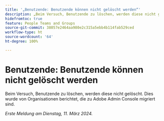```yaml
---
title: '„Benutzende: Benutzende können nicht gelöscht werden“'
description: „Beim Versuch, Benutzende zu löschen, werden diese nicht gelöscht. Dies wurde von Organisationen berichtet, die zu Adobe Admin Console migriert sind.“
hidefromtoc: true
feature: People Teams and Groups
source-git-commit: 38057e2464aa980e2c315a5ebb4b114fab529ced
workflow-type: ht
source-wordcount: '64'
ht-degree: 100%

---
```



# Benutzende: Benutzende können nicht gelöscht werden

Beim Versuch, Benutzende zu löschen, werden diese nicht gelöscht. Dies wurde von Organisationen berichtet, die zu Adobe Admin Console migriert sind.

_Erste Meldung am Dienstag, 11. März 2024._


